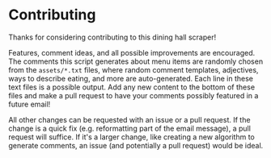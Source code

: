 # Contributing

Thanks for considering contributing to this dining hall scraper!

Features, comment ideas, and all possible improvements are encouraged. The comments this script generates about menu items are randomly chosen from the `assets/*.txt` files, where random comment templates, adjectives, ways to describe eating, and more are auto-generated. Each line in these text files is a possible output. Add any new content to the bottom of these files and make a pull request to have your comments possibly featured in a future email!

All other changes can be requested with an issue or a pull request. If the change is a quick fix (e.g. reformatting part of the email message), a pull request will suffice. If it's a larger change, like creating a new algorithm to generate comments, an issue (and potentially a pull request) would be ideal.